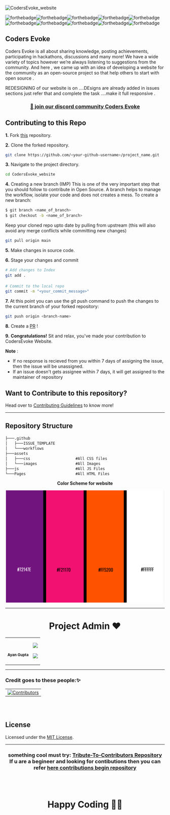 ![CodersEvoke_website](https://socialify.git.ci/Coders-Evoke-Community/CodersEvoke_website/image?description=1&descriptionEditable=A%20Community%20Website%20for%20CodersEvoke%20&forks=1&issues=1&language=1&owner=1&pulls=1&stargazers=1&theme=Light)

![forthebadge](https://forthebadge.com/images/badges/built-by-developers.svg)![forthebadge](https://forthebadge.com/images/badges/built-with-love.svg)![forthebadge](https://forthebadge.com/images/badges/built-with-swag.svg)![forthebadge](https://forthebadge.com/images/badges/made-with-javascript.svg)![forthebadge](https://forthebadge.com/images/badges/open-source.svg)![forthebadge](https://forthebadge.com/images/badges/uses-git.svg)![forthebadge](https://forthebadge.com/images/badges/uses-html.svg)![forthebadge](https://forthebadge.com/images/badges/uses-css.svg)![forthebadge](https://forthebadge.com/images/badges/uses-js.svg)![forthebadge](https://forthebadge.com/images/badges/validated-html5.svg)

## Coders Evoke

Coders Evoke is all about sharing knowledge, posting achievements, participating in hackathons, discussions and many more!
We have a wide variety of topics however we’re always listening to suggestions from the community.
And here , we came up with an idea of developing a website for the community as an open-source project so that help others to start with open source .


REDESIGNING of our website is on ....DEsigns are already added in issues sections just refer that and complete the task ....make it full responsive . 

<h3 align="center">
    <a href="https://discord.gg/FZusE7FH4q">👋 join our discord community <strong>Coders Evoke</strong> </a>
    </h3>

## Contributing to this Repo

**1.** Fork [this](https://github.com/Coders-Evoke-Community/CodersEvoke_website/fork) repository.

**2.** Clone the forked repository.

```bash
git clone https://github.com/<your-github-username>/project_name.git
```

**3.** Navigate to the project directory.

```bash
cd CodersEvoke_website
```

**4.** Creating a new branch (IMP)
This is one of the very important step that you should follow to contribute in Open Source. A branch helps to manage the workflow, isolate your code and does not creates a mess. To create a new branch:

```bash
$ git branch <name_of_branch>
$ git checkout -b <name_of_branch>
```

Keep your cloned repo upto date by pulling from upstream (this will also avoid any merge conflicts while committing new changes)

```bash
git pull origin main
```

**5.** Make changes in source code.

**6.** Stage your changes and commit

```bash
# Add changes to Index
git add .

# Commit to the local repo
git commit -m "<your_commit_message>"
```

**7.** At this point you can use the git push command to push the changes to the current branch of your forked repository:

```bash
git push origin <branch-name>
```

**8.** Create a [PR](https://help.github.com/en/github/collaborating-with-issues-and-pull-requests/creating-a-pull-request) !

**9.** **Congratulations!** Sit and relax, you've made your contribution to CodersEvoke Website.

**Note** :

- If no response is recieved from you within 7 days of assigning the issue, then the issue will be unassigned.
- If an issue doesn't gets assignee within 7 days, it will get assigned to the maintainer of repository

## Want to Contribute to this repository?

Head over to [Contributing Guidelines](https://github.com/Coders-Evoke-Community/CodersEvoke_website/blob/main/CONTRIBUTION.md) to know more!

<hr>

## **Repository Structure**

```
├───.github
│   ├───ISSUE_TEMPLATE
│   └───workflows
├───assets
│   ├───css                    #All CSS files
│   └───images                 #All Images
├───js                         #All JS Files
└───Pages                      #All HTML Files
```

<p align="center"><b>Color Scheme for website</b></p>

<p align="center">
<img src="colorscheme.png" align width="500" >
</p>

---

<h1 align=center> Project Admin ❤️ </h1>
<p align="center">

<table align="center">
    <tbody>
        <tr>
            <td align="center"><a href="https://github.com/Ayan-thecodeking"><img alt="" src="https://avatars.githubusercontent.com/Ayan-thecodeking" width="100px;"><br><sub><b> Ayan Gupta </b></sub></a></td>
            <td align="right">
                <p><a href="https://twitter.com/CodeXayan_?s=09"><img src="https://img.shields.io/badge/twitter-%231DA1F2.svg?&style=for-the-badge&logo=twitter&logoColor=white"></a></p>
                <p><a href="https://www.linkedin.com/in/ayan-gupta-🇮🇳-924833201/"><img src="https://img.shields.io/badge/linkedin-%230077B5.svg?&style=for-the-badge&logo=linkedin&logoColor=white"></a></p>
            </td>
        </tr>
    </tbody>
</table>

---

<!-- <h1 align=center> Mentors ✨</h1>
<p align="center">

<table align="center">
    <tbody>
        <tr>
            <td align="center"><a href="https://github.com/neelshah2409"><img alt="" src="https://avatars.githubusercontent.com/u/71593494?v=4" width="100px;"><br><sub><b> Neel Shah </b></sub></a></td>
            <td align="right">
                <p><a href="https://www.linkedin.com/in/neel-shah-07460218a/"><img src="https://img.shields.io/badge/linkedin-%230077B5.svg?&style=for-the-badge&logo=linkedin&logoColor=white"></a></p>
            </td>
            <td align="center"><a href="https://github.com/abhiisinghh7"><img alt="" src="https://avatars.githubusercontent.com/u/62790758?v=4" width="100px;"><br><sub><b> Abhijat Singh </b></sub></a></td>
            <td align="right">
                <p><a href="https://www.linkedin.com/in/abhiisinghh99/"><img src="https://img.shields.io/badge/linkedin-%230077B5.svg?&style=for-the-badge&logo=linkedin&logoColor=white"></a></p>
            </td>
        </tr>
    </tbody>
</table> -->

### Credit goes to these people:✨

<table>
	<tr>
		<td>
			<a href="https://github.com/Coders-Evoke-Community/CodersEvoke_website/graphs/contributors">
  <img src="https://contrib.rocks/image?repo=Coders-Evoke-Community/CodersEvoke_website" alt="Contributors"/>
</a>
		</td>
	</tr>
</table>

</br>
</br>

## License

Licensed under the [MIT License](LICENSE).

<hr>

<h3 align="center">
   something cool must try: <a href="https://github.com/rohan-kulkarni-25/Tribute-To-Contributors">Tribute-To-Contributors Repository </a>
   <br> If u are a begineer and looking for contibutions then you can refer <a href="https://github.com/Ayan-thecodeking/Here-Contributions-Begins.git">here contributions begin repository </a> </h3>

</br>
</br>

<h1 align=center>Happy Coding 👨‍💻 </h1>

